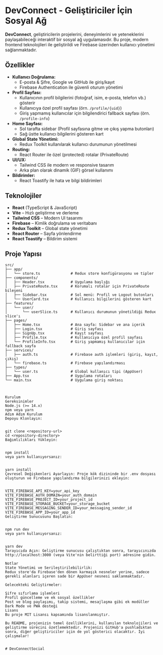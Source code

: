 # DevConnect - Geliştiriciler İçin Sosyal Ağ

**DevConnect**, geliştiricilerin projelerini, deneyimlerini ve yeteneklerini paylaşabileceği interaktif bir sosyal ağ uygulamasıdır. Bu proje, modern frontend teknolojileri ile geliştirildi ve Firebase üzerinden kullanıcı yönetimi sağlanmaktadır.

## Özellikler

- **Kullanıcı Doğrulama:**
  - E-posta & Şifre, Google ve GitHub ile giriş/kayıt
  - Firebase Authentication ile güvenli oturum yönetimi
- **Profil Sayfası:**
  - Kullanıcının profil bilgilerini (fotoğraf, isim, e-posta, telefon vb.) gösterir
  - Kullanıcıya özel profil sayfası (örn. `/profile/{uid}`)
  - Giriş yapmamış kullanıcılar için bilgilendirici fallback sayfası (örn. `/profile-info`)
- **Home Sayfası:**
  - Sol tarafta sidebar (Profil sayfasına gitme ve çıkış yapma butonları)
  - Sağ üstte kullanıcı bilgilerini gösteren kart
- **Global State Yönetimi:**
  - Redux Toolkit kullanılarak kullanıcı durumunun yönetilmesi
- **Routing:**
  - React Router ile özel (protected) rotalar (PrivateRoute)
- **UI/UX:**
  - Tailwind CSS ile modern ve responsive tasarım
  - Arka plan olarak dinamik (GIF) görsel kullanımı
- **Bildirimler:**
  - React Toastify ile hata ve bilgi bildirimleri

## Teknolojiler

- **React** (TypeScript & JavaScript)
- **Vite** – Hızlı geliştirme ve derleme
- **Tailwind CSS** – Modern UI tasarımı
- **Firebase** – Kimlik doğrulama ve veritabanı
- **Redux Toolkit** – Global state yönetimi
- **React Router** – Sayfa yönlendirme
- **React Toastify** – Bildirim sistemi

## Proje Yapısı

```plaintext
src/
├── app/
│   └── store.ts              # Redux store konfigürasyonu ve tipler
├── components/
│   ├── Header.tsx            # Uygulama başlığı
│   ├── PrivateRoute.tsx      # Korumalı rotalar için PrivateRoute bileşeni
│   ├── Sidebar.tsx           # Sol menü: Profil ve Logout butonları
│   └── UserCard.tsx          # Kullanıcı bilgilerini gösteren kart
├── features/
│   └── user/
│       └── userSlice.ts      # Kullanıcı durumunun yönetildiği Redux slice'ı
├── pages/
│   ├── Home.tsx              # Ana sayfa: Sidebar ve ana içerik
│   ├── Login.tsx             # Giriş sayfası
│   ├── SignUp.tsx            # Kayıt sayfası
│   ├── Profile.tsx           # Kullanıcıya özel profil sayfası
│   └── ProfileInfo.tsx       # Giriş yapmamış kullanıcılar için fallback sayfa
├── services/
│   ├── auth.ts               # Firebase auth işlemleri (giriş, kayıt, çıkış)
│   └── firebase.ts           # Firebase yapılandırması
├── types/
│   └── user.ts               # Global kullanıcı tipi (AppUser)
├── App.tsx                   # Uygulama rotaları
└── main.tsx                  # Uygulama giriş noktası



Kurulum
Gereksinimler
Node.js (>= 14.x)
npm veya yarn
Adım Adım Kurulum
Depoyu Klonlayın:


git clone <repository-url>
cd <repository-directory>
Bağımlılıkları Yükleyin:


npm install
veya yarn kullanıyorsanız:


yarn install
Çevresel Değişkenleri Ayarlayın: Proje kök dizininde bir .env dosyası oluşturun ve Firebase yapılandırma bilgilerinizi ekleyin:


VITE_FIREBASE_API_KEY=your_api_key
VITE_FIREBASE_AUTH_DOMAIN=your_auth_domain
VITE_FIREBASE_PROJECT_ID=your_project_id
VITE_FIREBASE_STORAGE_BUCKET=your_storage_bucket
VITE_FIREBASE_MESSAGING_SENDER_ID=your_messaging_sender_id
VITE_FIREBASE_APP_ID=your_app_id
Geliştirme Sunucusunu Başlatın:


npm run dev
veya yarn kullanıyorsanız:


yarn dev
Tarayıcıda Açın: Geliştirme sunucusu çalıştıktan sonra, tarayıcınızda http://localhost:3000 (veya Vite'nin belirttiği port) adresine gidin.

Notlar
State Yönetimi ve Serileştirilebilirlik:
Redux store'da Firebase'den dönen karmaşık nesneler yerine, sadece gerekli alanları içeren sade bir AppUser nesnesi saklanmaktadır.

Gelecekteki Geliştirmeler:

Şifre sıfırlama işlemleri
Profil güncelleme ve ek sosyal özellikler
Post ve blog paylaşımı, takip sistemi, mesajlaşma gibi ek modüller
Dark Mode ve PWA desteği
Lisans
Bu proje MIT Lisansı kapsamında lisanslanmıştır.

Bu README, projenizin temel özelliklerini, kullanılan teknolojileri ve geliştirme sürecini özetlemektedir. Projenizi GitHub'a pushladıktan sonra, diğer geliştiriciler için de yol gösterici olacaktır. İyi çalışmalar!


# DevConnectSocial
```
